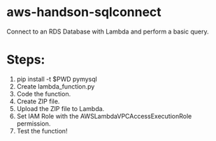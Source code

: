 # aws-handson-sqlconnect
Connect to an RDS Database with Lambda and perform a basic query.

# Steps:
1. pip install -t $PWD pymysql
2. Create lambda_function.py
3. Code the function.
4. Create ZIP file.
5. Upload the ZIP file to Lambda.
6. Set IAM Role with the AWSLambdaVPCAccessExecutionRole permission.
7. Test the function!
